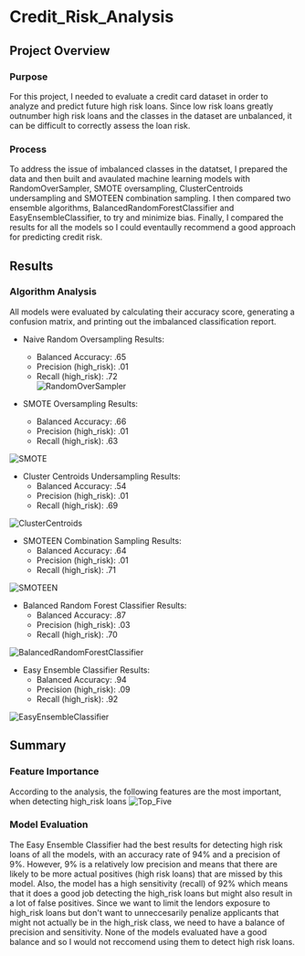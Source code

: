# Credit_Risk_Analysis

## Project Overview
### Purpose
For this project, I needed to evaluate a credit card dataset in order to analyze and predict future high risk loans.  Since low risk loans greatly outnumber high risk loans and the classes in the dataset are unbalanced, it can be difficult to correctly assess the loan risk.  
### Process
To address the issue of imbalanced classes in the datatset, I prepared the data and then built and avaulated machine learning models with RandomOverSampler, SMOTE oversampling, ClusterCentroids undersampling and SMOTEEN combination sampling.  I then compared two ensemble algorithms, BalancedRandomForestClassifier and EasyEnsembleClassifier, to try and minimize bias.  Finally, I compared the results for all the models so I could eventaully recommend a good approach for predicting credit risk.   

## Results
### Algorithm Analysis
All models were evaluated by calculating their accuracy score, generating a confusion matrix, and printing out the imbalanced classification report.

* Naive Random Oversampling Results:
    * Balanced Accuracy:  .65
    * Precision (high_risk):  .01  
    * Recall (high_risk):  .72  
![RandomOverSampler](https://user-images.githubusercontent.com/115426070/219732377-7e050985-deea-4cd1-ba90-74e657c3c6a4.png)




* SMOTE Oversampling Results:
    * Balanced Accuracy:  .66
    * Precision (high_risk):  .01  
    * Recall (high_risk):  .63

![SMOTE](https://user-images.githubusercontent.com/115426070/219732450-18696698-0f74-4814-845b-fdc5a9700383.png)



* Cluster Centroids Undersampling Results:
    * Balanced Accuracy:  .54
    * Precision (high_risk):  .01
    * Recall (high_risk):  .69

![ClusterCentroids](https://user-images.githubusercontent.com/115426070/219732522-32d653e3-7977-40c3-bba4-dd0b115cdeed.png)



* SMOTEEN Combination Sampling Results:
    * Balanced Accuracy:  .64
    * Precision (high_risk):  .01 
    * Recall (high_risk):  .71

![SMOTEEN](https://user-images.githubusercontent.com/115426070/219732590-bfcf8e3b-0bce-4c13-8dc8-741f68ef431e.png)



* Balanced Random Forest Classifier Results:
    * Balanced Accuracy:  .87
    * Precision (high_risk):  .03 
    * Recall (high_risk):  .70

![BalancedRandomForestClassifier](https://user-images.githubusercontent.com/115426070/219732655-02f30425-e595-4b72-a113-0f6d38c2a59d.png)



* Easy Ensemble Classifier Results:
    * Balanced Accuracy:  .94
    * Precision (high_risk):  .09 
    * Recall (high_risk):  .92

![EasyEnsembleClassifier](https://user-images.githubusercontent.com/115426070/219732700-9b33d2dc-dd25-4cbb-a99b-26970fa5cd08.png)




## Summary
### Feature Importance
According to the analysis, the following features are the most important, when detecting high_risk loans
![Top_Five](https://user-images.githubusercontent.com/115426070/219732750-43711432-35b7-4820-bcc1-4a2aeca887ef.png)



### Model Evaluation
The Easy Ensemble Classifier had the best results for detecting high risk loans of all the models, with an accuracy rate of 94% and a precision of 9%.   However, 9% is a relatively low precision and means that there are likely to be more actual positives (high risk loans) that are missed by this model. Also, the model has a high sensitivity (recall) of 92% which means that it does a good job detecting the high_risk loans but might also result in a lot of false positives.  Since we want to limit the lendors exposure to high_risk loans but don't want to unneccesarily penalize applicants that might not actually be in the high_risk class, we need to have a balance of precision and sensitivity.  None of the models evaluated have a good balance and so I would not reccomend using them to detect high risk loans.   




 
